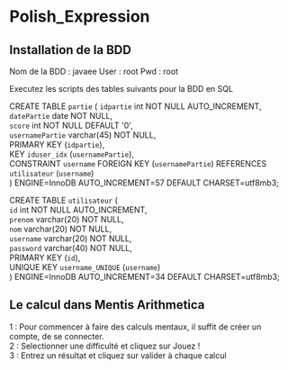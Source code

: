 # Polish_Expression

## Installation de la BDD

Nom de la BDD : javaee
User : root
Pwd : root

Executez les scripts des tables suivants pour la BDD en SQL

CREATE TABLE `partie` (
  `idpartie` int NOT NULL AUTO_INCREMENT,<br>
  `datePartie` date NOT NULL,<br>
  `score` int NOT NULL DEFAULT '0',<br>
  `usernamePartie` varchar(45) NOT NULL,<br>
  PRIMARY KEY (`idpartie`),<br>
  KEY `iduser_idx` (`usernamePartie`),<br>
  CONSTRAINT `username` FOREIGN KEY (`usernamePartie`) REFERENCES `utilisateur` (`username`)<br>
) ENGINE=InnoDB AUTO_INCREMENT=57 DEFAULT CHARSET=utf8mb3;

CREATE TABLE `utilisateur` (<br>
  `id` int NOT NULL AUTO_INCREMENT,<br>
  `prenom` varchar(20) NOT NULL,<br>
  `nom` varchar(20) NOT NULL,<br>
  `username` varchar(20) NOT NULL,<br>
  `password` varchar(40) NOT NULL,<br>
  PRIMARY KEY (`id`),<br>
  UNIQUE KEY `username_UNIQUE` (`username`)<br>
) ENGINE=InnoDB AUTO_INCREMENT=34 DEFAULT CHARSET=utf8mb3;<br>

## Le calcul dans Mentis Arithmetica

1 : Pour commencer à faire des calculs mentaux, il suffit de créer un compte, de se connecter. <br>
2 : Selectionner une difficulté et cliquez sur Jouez ! <br>
3 : Entrez un résultat et cliquez sur valider à chaque calcul





